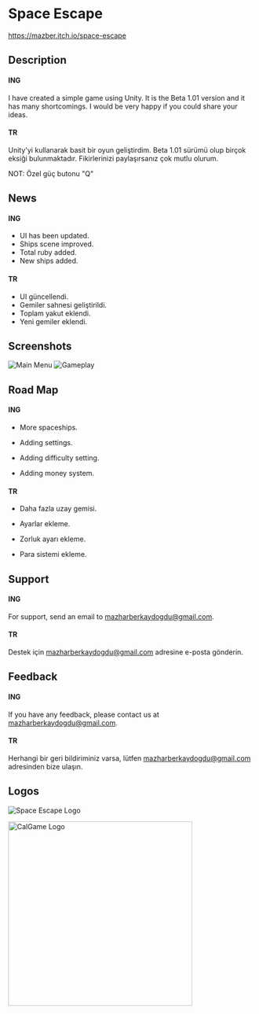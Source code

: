 # Space Escape
https://mazber.itch.io/space-escape

## Description
#### ING

I have created a simple game using Unity. It is the Beta 1.01 version and it has many shortcomings. I would be very happy if you could share your ideas.

#### TR

Unity'yi kullanarak basit bir oyun geliştirdim. Beta 1.01 sürümü olup birçok eksiği bulunmaktadır. Fikirlerinizi paylaşırsanız çok mutlu olurum.

NOT: Özel güç butonu "Q"

## News

#### ING
- UI has been updated.
- Ships scene improved.
- Total ruby added.
- New ships added.
#### TR
- UI güncellendi.
- Gemiler sahnesi geliştirildi.
- Toplam yakut eklendi.
- Yeni gemiler eklendi.
## Screenshots

![Main Menu](https://github.com/MazBer/SpaceEscape/assets/134061058/5a1bb320-07be-4544-861e-2c972819382e)
![Gameplay](https://github.com/MazBer/SpaceEscape/assets/134061058/e6904046-370e-4deb-bbb0-91bb0e555556)
  
## Road Map

#### ING
- More spaceships.

- Adding settings.

- Adding difficulty setting.

- Adding money system.

#### TR
- Daha fazla uzay gemisi.

- Ayarlar ekleme.

- Zorluk ayarı ekleme.

- Para sistemi ekleme.

  
## Support

#### ING

For support, send an email to mazharberkaydogdu@gmail.com.

#### TR

Destek için mazharberkaydogdu@gmail.com adresine e-posta gönderin.

  
## Feedback

#### ING

If you have any feedback, please contact us at mazharberkaydogdu@gmail.com.

#### TR

Herhangi bir geri bildiriminiz varsa, lütfen mazharberkaydogdu@gmail.com adresinden bize ulaşın.

  
## Logos

![Space Escape Logo](https://github.com/MazBer/SpaceEscape/assets/134061058/4ab124f0-216f-4d0c-81e2-c640e5a78c97)

<img width="375" alt="CalGame Logo" src="https://github.com/MazBer/SpaceEscape/assets/134061058/b00b527f-b3e0-458d-b116-8a485075d16e">
